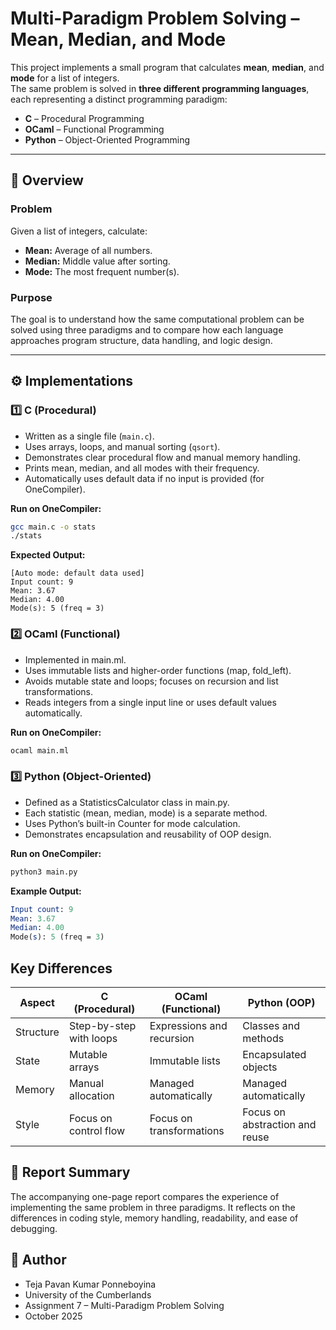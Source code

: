 # Multi-Paradigm Problem Solving – Mean, Median, and Mode

This project implements a small program that calculates **mean**, **median**, and **mode** for a list of integers.  
The same problem is solved in **three different programming languages**, each representing a distinct programming paradigm:

- **C** – Procedural Programming  
- **OCaml** – Functional Programming  
- **Python** – Object-Oriented Programming  

---

## 🧩 Overview

### Problem
Given a list of integers, calculate:
- **Mean:** Average of all numbers.  
- **Median:** Middle value after sorting.  
- **Mode:** The most frequent number(s).

### Purpose
The goal is to understand how the same computational problem can be solved using three paradigms and to compare how each language approaches program structure, data handling, and logic design.

---

## ⚙️ Implementations

### 1️⃣ C (Procedural)
- Written as a single file (`main.c`).  
- Uses arrays, loops, and manual sorting (`qsort`).  
- Demonstrates clear procedural flow and manual memory handling.  
- Prints mean, median, and all modes with their frequency.  
- Automatically uses default data if no input is provided (for OneCompiler).

**Run on OneCompiler:**
```bash
gcc main.c -o stats
./stats
```
**Expected Output:**
```vbnet
[Auto mode: default data used]
Input count: 9
Mean: 3.67
Median: 4.00
Mode(s): 5 (freq = 3)
```

### 2️⃣ OCaml (Functional)
- Implemented in main.ml.
- Uses immutable lists and higher-order functions (map, fold_left).
- Avoids mutable state and loops; focuses on recursion and list transformations.
- Reads integers from a single input line or uses default values automatically.

**Run on OneCompiler:**
```bash
ocaml main.ml
```

### 3️⃣ Python (Object-Oriented)
- Defined as a StatisticsCalculator class in main.py.
- Each statistic (mean, median, mode) is a separate method.
- Uses Python’s built-in Counter for mode calculation.
- Demonstrates encapsulation and reusability of OOP design.

**Run on OneCompiler:**
```bash
python3 main.py
```

**Example Output:**
```mathematica
Input count: 9
Mean: 3.67
Median: 4.00
Mode(s): 5 (freq = 3)
```

## Key Differences
| Aspect    | C (Procedural)          | OCaml (Functional)        | Python (OOP)                   |
| --------- | ----------------------- | ------------------------- | ------------------------------ |
| Structure | Step-by-step with loops | Expressions and recursion | Classes and methods            |
| State     | Mutable arrays          | Immutable lists           | Encapsulated objects           |
| Memory    | Manual allocation       | Managed automatically     | Managed automatically          |
| Style     | Focus on control flow   | Focus on transformations  | Focus on abstraction and reuse |

## 📄 Report Summary

The accompanying one-page report compares the experience of implementing the same problem in three paradigms.
It reflects on the differences in coding style, memory handling, readability, and ease of debugging.

## 🙌 Author

- Teja Pavan Kumar Ponneboyina
- University of the Cumberlands
- Assignment 7 – Multi-Paradigm Problem Solving
- October 2025
